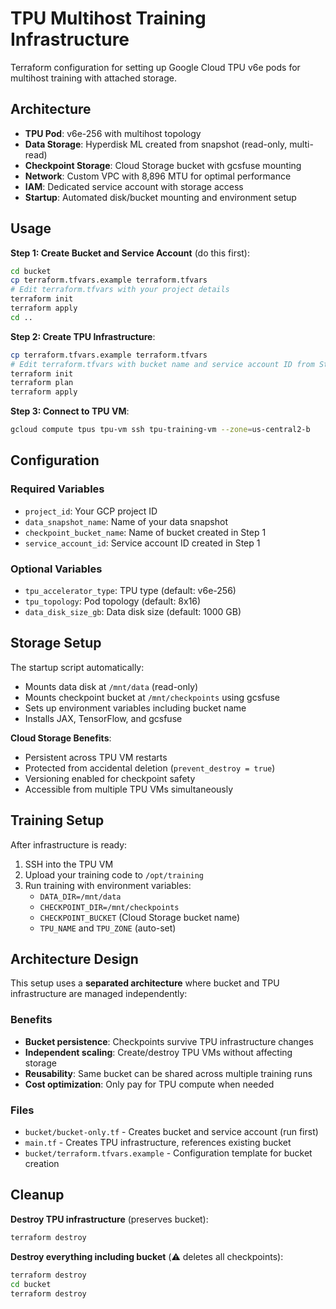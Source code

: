 # TPU Multihost Training Infrastructure

Terraform configuration for setting up Google Cloud TPU v6e pods for multihost training with attached storage.

## Architecture

- **TPU Pod**: v6e-256 with multihost topology
- **Data Storage**: Hyperdisk ML created from snapshot (read-only, multi-read)
- **Checkpoint Storage**: Cloud Storage bucket with gcsfuse mounting
- **Network**: Custom VPC with 8,896 MTU for optimal performance
- **IAM**: Dedicated service account with storage access
- **Startup**: Automated disk/bucket mounting and environment setup

## Usage

**Step 1: Create Bucket and Service Account** (do this first):
```bash
cd bucket
cp terraform.tfvars.example terraform.tfvars
# Edit terraform.tfvars with your project details
terraform init
terraform apply
cd ..
```

**Step 2: Create TPU Infrastructure**:
```bash
cp terraform.tfvars.example terraform.tfvars
# Edit terraform.tfvars with bucket name and service account ID from Step 1
terraform init
terraform plan
terraform apply
```

**Step 3: Connect to TPU VM**:
```bash
gcloud compute tpus tpu-vm ssh tpu-training-vm --zone=us-central2-b
```

## Configuration

### Required Variables
- `project_id`: Your GCP project ID
- `data_snapshot_name`: Name of your data snapshot
- `checkpoint_bucket_name`: Name of bucket created in Step 1
- `service_account_id`: Service account ID created in Step 1

### Optional Variables
- `tpu_accelerator_type`: TPU type (default: v6e-256)
- `tpu_topology`: Pod topology (default: 8x16)
- `data_disk_size_gb`: Data disk size (default: 1000 GB)

## Storage Setup

The startup script automatically:
- Mounts data disk at `/mnt/data` (read-only)
- Mounts checkpoint bucket at `/mnt/checkpoints` using gcsfuse
- Sets up environment variables including bucket name
- Installs JAX, TensorFlow, and gcsfuse

**Cloud Storage Benefits**:
- Persistent across TPU VM restarts
- Protected from accidental deletion (`prevent_destroy = true`)
- Versioning enabled for checkpoint safety
- Accessible from multiple TPU VMs simultaneously

## Training Setup

After infrastructure is ready:
1. SSH into the TPU VM
2. Upload your training code to `/opt/training`
3. Run training with environment variables:
   - `DATA_DIR=/mnt/data`
   - `CHECKPOINT_DIR=/mnt/checkpoints`
   - `CHECKPOINT_BUCKET` (Cloud Storage bucket name)
   - `TPU_NAME` and `TPU_ZONE` (auto-set)

## Architecture Design

This setup uses a **separated architecture** where bucket and TPU infrastructure are managed independently:

### Benefits
- **Bucket persistence**: Checkpoints survive TPU infrastructure changes
- **Independent scaling**: Create/destroy TPU VMs without affecting storage
- **Reusability**: Same bucket can be shared across multiple training runs
- **Cost optimization**: Only pay for TPU compute when needed

### Files
- `bucket/bucket-only.tf` - Creates bucket and service account (run first)
- `main.tf` - Creates TPU infrastructure, references existing bucket
- `bucket/terraform.tfvars.example` - Configuration template for bucket creation

## Cleanup

**Destroy TPU infrastructure** (preserves bucket):
```bash
terraform destroy
```

**Destroy everything including bucket** (⚠️ deletes all checkpoints):
```bash
terraform destroy
cd bucket
terraform destroy
```